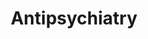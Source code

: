 ---
title: Antipsychiatry
crosslinks:
- autotldr
- Antipsychlibrary
- MassdropBot
- processthinking
- SurvivorPsychiatry
- askscience
- shrooms
- cfs
- TargetedEnergyWeapons
- Gangstalking
- japan
- xkcd
- WayOfTheBern
- Gnostic
- SanctionedSuicide
- troubledteens
- autourbanbot
- Psychiatry
- Supplements
- PsychiatricFreedom
---